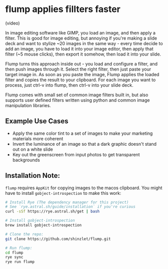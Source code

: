 # flump applies fillters faster

(video)

In image editing software like GIMP, you load an image, and then apply a filter. This is good for image editing, but annoying
if you're making a slide deck and want to stylize ~20 images in the same way - every time decide to add an image, you have
to load it into your image editor, then apply that filter (~5 mouse clicks), then export it somehow, then load it into your slide.

Flump turns this approach inside out - you load and configure a filter, and then push images through it. Select the right filter, then
just paste your target image in. As soon as you paste the image, Flump applies the loaded filter and copies the result to your
clipboard. For each image you want to process, just ctrl-v into flump, then ctrl-v into your slide deck.

Flump comes with small set of common image filters built in, but also supports user defined filters written using python
and common image manipulation libraries.

## Example Use Cases
- Apply the same color tint to a set of images to make your marketing materials more coherent
- Invert the luminance of an image so that a dark graphic doesn't stand out on a white slide
- Key out the greenscreen from input photos to get transparent backgrounds

## Installation Note:
`flump` requires `AppKit` for copying images to the macos clipboard. You might have to install `gobject-introspection`
to make this work:

```bash
# Install Rye (The dependency manager for this project)
# See `rye.astral.sh/guide/installation` if you're curious
curl -sSf https://rye.astral.sh/get | bash

# Install gobject-introspection
brew install gobject-introspection

# Clone the repo:
git clone https://github.com/shinzlet/flump.git

# Run flump:
cd flump
rye sync
rye run flump
```
